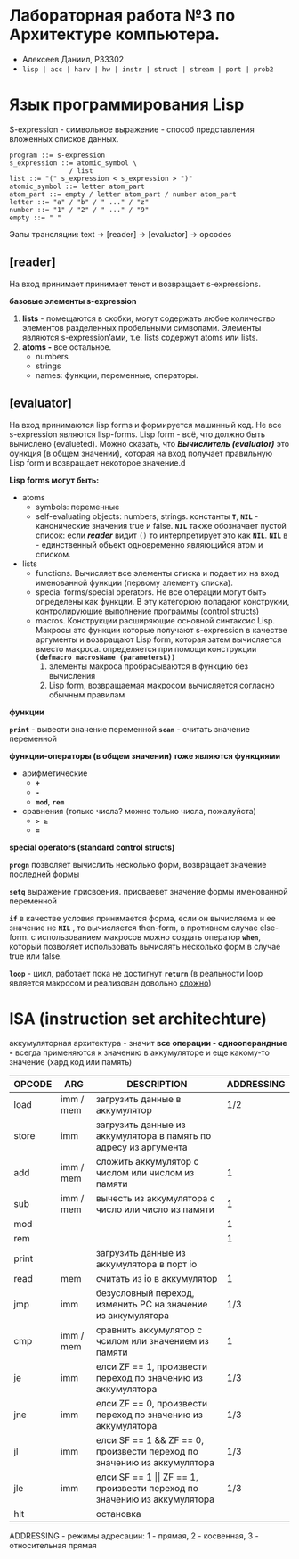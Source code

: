 # Лабораторная работа №3 по Архитектуре компьютера.
- Алексеев Даниил, Р33302
- ```lisp | acc | harv | hw | instr | struct | stream | port | prob2```



# Язык программирования Lisp
S-expression - символьноe выражение - способ представления вложенных списков данныx.
``` ebnf
program ::= s-expression
s_expression ::= atomic_symbol \
               / list 
list ::= "(" s_expression < s_expression > ")"
atomic_symbol ::= letter atom_part
atom_part ::= empty / letter atom_part / number atom_part
letter ::= "a" / "b" / " ..." / "z"
number ::= "1" / "2" / " ..." / "9"
empty ::= " "
```

Эапы трансляции:
text → [reader] → [evaluator] → opcodes

## [reader]

На вход принимает принимает текст и возвращает s-expressions.

**базовые элементы s-expression**

1. **lists** - помещаются в скобки, могут содержать любое количество элементов разделенных пробельными символами. Элементы являются s-expression’ами, т.е. lists содержут atoms или lists.
2. **atoms -** все остальное.
    - numbers
    - strings
    - names: функции, переменные, операторы.

## [evaluator]

На вход принимаются lisp forms и формируется машинный код. Не все s-expression являются lisp-forms. Lisp form - всё, что должно быть вычислено (evalueted). Можно сказать, что ***Вычислитель (evaluator)*** это функция (в общем значении), которая на вход получает правильную Lisp form и возвращает некоторое значение.d

**Lisp forms могут быть:**

- atoms
    - symbols: переменные
    - self-evaluating objects: numbers, strings. константы **`T`**, **`NIL`** - канонические значения true и false. **`NIL`** также обозначает пустой список: если ***reader*** видит `()` то интерпретирует это как **`NIL`**. **`NIL`** в - единственный объект одновременно являющийся атом и списком.
- lists
    - functions. Вычисляет все элементы списка и подает их на вход именованной функции (первому элементу списка).
    - special forms/special operators. Не все операции могут быть определены как функции. В эту категорюю попадают конструкии, контролирующие выполнение программы (control structs)
    - macros. Конструкции расширяющие основной синтаксис Lisp. Макросы это функции которые получают s-expression в качестве аргументы и возвращают Lisp form, которая затем вычисляется вместо макроса. определяется при помощи конструкции **`(defmacro macrosName (parametersL))`**
        1. элементы макроса пробрасываются в функцию без вычисления
        2. Lisp form, возвращаемая макросом вычисляется согласно обычным правилам

**функции**

**`print`** - вывести значение переменной
**`scan`** - считать значение переменной

**функции-операторы (в общем значении) тоже являются функциями**

- арифметические
    - **`+`**
    - **`-`**
    - **`mod`**, **`rem`**
- сравнения (только числа? можно только числа, пожалуйста)
    - **`> ≥`**
    - **`=`**

**special operators (standard control structs)**

**`progn`** позволяет вычислить несколько форм, возвращает значение последней формы

**`setq`** выражение присвоения. присваевет значение формы именованной переменной

**`if`**  в качестве условия принимается форма, если он вычисляема и ее значение не **`NIL`** , то вычисляется then-form, в противном случае else-form. с использованием макросов можно создать оператор **`when`**, который позволяет использовать вычислять несколько форм в случае true или false.

**`loop`** - цикл, работает пока не достигнут **`return`** (в реальности loop является макросом и реализован довольно [сложно](https://sourceforge.net/p/clisp/clisp/ci/default/tree/src/loop.lisp))

# ISA (instruction set architechture)

аккумуляторная архитектура - значит **все операции - однооперандные -** всегда применяются к значению в аккумуляторе и еще какому-то значение (хард код или память)


| OPCODE | ARG | DESCRIPTION | ADDRESSING |
| --- | --- | --- | --- |
| load | imm / mem | загрузить данные в аккумулятор | 1/2 |
| store | imm | загрузить данные из аккумулятора в память по адресу из аргумента | |
| add | imm / mem  | сложить аккумулятор с числом или числом из памяти | 1 |
| sub | imm / mem  | вычесть из аккумулятора с число или число из памяти | 1 |
| mod | |  | 1 |
| rem | |  | 1 |
| print | | загрузить данные из аккумулятора в порт io |  |
| read | mem | считать из io в аккумулятор | 1 | 
| jmp | imm | безусловный переход, изменить PC на значение из аккумулятора | 1/3 |
| cmp | imm / mem | сравнить аккумулятор с чсилом или значением из памяти | 1 |
| je | imm | елси ZF == 1, произвести переход по значению из аккумулятора | 1/3 |
| jne | imm | елси ZF == 0, произвести переход по значению из аккумулятора | 1/3 |
| jl | imm | елси SF == 1 && ZF == 0, произвести переход по значению из аккумулятора | 1/3 |
| jle | imm | елси SF == 1 \|\| ZF == 1, произвести переход по значению из аккумулятора | 1/3 |
| hlt | | остановка | |

ADDRESSING - режимы адресации: 1 - прямая, 2 - косвенная, 3 - относительная прямая
